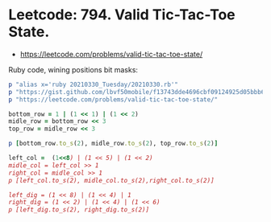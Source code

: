 # Leetcode: 794. Valid Tic-Tac-Toe State.

- https://leetcode.com/problems/valid-tic-tac-toe-state/


Ruby code, wining positions bit masks:
```Ruby
p "alias x='ruby 20210330_Tuesday/20210330.rb'" 
p "https://gist.github.com/lbvf50mobile/f13743dde4696cbf09124925d05bbb6c"
p "https://leetcode.com/problems/valid-tic-tac-toe-state/"

bottom_row = 1 | (1 << 1) | (1 << 2)
midle_row = bottom_row << 3
top_row = midle_row << 3

p [bottom_row.to_s(2), midle_row.to_s(2), top_row.to_s(2)]

left_col =  (1<<8) | (1 << 5) | (1 << 2)
midle_col = left_col >> 1
right_col = midle_col >> 1
p [left_col.to_s(2), midle_col.to_s(2),right_col.to_s(2)]

left_dig = (1 << 8) | (1 << 4) | 1
right_dig = (1 << 2) | (1 << 4) | (1 << 6)
p [left_dig.to_s(2), right_dig.to_s(2)]
```